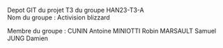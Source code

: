 Depot GIT du projet T3 du groupe HAN23-T3-A <br>
Nom du groupe : Activision blizzard

Membre du groupe :
CUNIN Antoine
MINIOTTI Robin
MARSAULT Samuel
JUNG Damien


